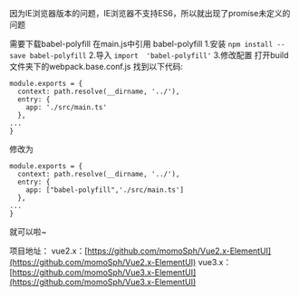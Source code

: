 因为IE浏览器版本的问题，IE浏览器不支持ES6，所以就出现了promise未定义的问题

需要下载babel-polyfill  在main.js中引用 babel-polyfill
1.安装
 ```npm install --save babel-polyfill```
2.导入
```import  'babel-polyfill'```
3.修改配置
打开build文件夹下的webpack.base.conf.js
找到以下代码:
```
module.exports = {
  context: path.resolve(__dirname, '../'),
  entry: {
    app: './src/main.ts'
  },
...
}
```
修改为
```
module.exports = {
  context: path.resolve(__dirname, '../'),
  entry: {
    app: ["babel-polyfill",'./src/main.ts']
  },
...
}
```
就可以啦~

项目地址：
vue2.x：[https://github.com/momoSph/Vue2.x-ElementUI](https://github.com/momoSph/Vue2.x-ElementUI)
vue3.x：[https://github.com/momoSph/Vue3.x-ElementUI](https://github.com/momoSph/Vue3.x-ElementUI)